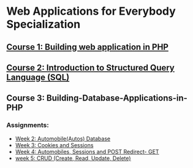 # Web Applications for Everybody Specialization


## [Course 1: Building web application in PHP](https://github.com/Rani-dha/Building-web-application-in-PHP)

## [Course 2: Introduction to Structured Query Language (SQL)](https://github.com/Rani-dha/SQL)

## Course 3: Building-Database-Applications-in-PHP

### Assignments:

* [Week 2: Automobile(Autos) Database](https://github.com/Rani-dha/Building-Database-Applications-in-PHP/tree/master/Week%202%20Autos%20Database)
* [Week 3: Cookies and Sessions](https://github.com/Rani-dha/Building-Database-Applications-in-PHP/tree/master/Week%203%20Cookies%20and%20sessions)
* [Week 4: Automobiles, Sessions and POST Redirect- GET](https://github.com/Rani-dha/Building-Database-Applications-in-PHP/tree/master/Week%204%20Automobiles%2C%20Sessions%20and%20POST%20Redirect%20GET)
* [week 5: CRUD (Create, Read, Update, Delete)](https://github.com/Rani-dha/Building-Database-Applications-in-PHP/tree/master/Week%205%20Autos%20CRUD%20(Create%2C%20Read%2C%20Update%2C%20Delete))




